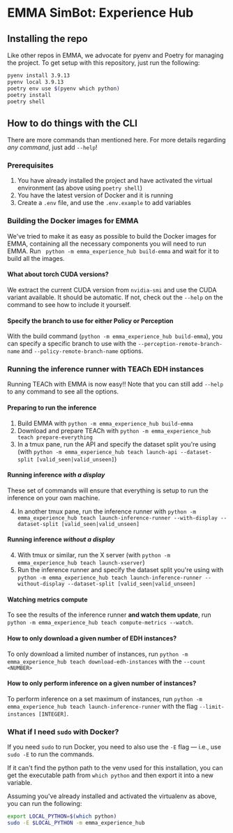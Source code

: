 # EMMA SimBot: Experience Hub

## Installing the repo

Like other repos in EMMA, we advocate for pyenv and Poetry for managing the project. To get setup with this repository, just run the following:

```bash
pyenv install 3.9.13
pyenv local 3.9.13
poetry env use $(pyenv which python)
poetry install
poetry shell
```

## How to do things with the CLI

There are more commands than mentioned here. For more details regarding _any command_, just add `--help`!

### Prerequisites

1. You have already installed the project and have activated the virtual environment (as above using `poetry shell`)
1. You have the latest version of Docker and it is running
1. Create a `.env` file, and use the `.env.example` to add variables

### Building the Docker images for EMMA

We've tried to make it as easy as possible to build the Docker images for EMMA, containing all the necessary components you will need to run EMMA. Run ` python -m emma_experience_hub build-emma` and wait for it to build all the images.

#### What about torch CUDA versions?

We extract the current CUDA version from `nvidia-smi` and use the CUDA variant available. It should be automatic. If not, check out the `--help` on the command to see how to include it yourself.

#### Specify the branch to use for either Policy or Perception

With the build command (`python -m emma_experience_hub build-emma`), you can specify a specific branch to use with the `--perception-remote-branch-name` and `--policy-remote-branch-name` options.

### Running the inference runner with TEACh EDH instances

Running TEACh with EMMA is now easy!! Note that you can still add `--help` to any command to see all the options.

#### Preparing to run the inference

1. Build EMMA with `python -m emma_experience_hub build-emma`
2. Download and prepare TEACh with `python -m emma_experience_hub teach prepare-everything`
3. In a tmux pane, run the API and specify the dataset split you're using (with `python -m emma_experience_hub teach launch-api --dataset-split [valid_seen|valid_unseen]`)

#### Running inference _with a display_

These set of commands will ensure that everything is setup to run the inference on your own machine.

4. In another tmux pane, run the inference runner with `python -m emma_experience_hub teach launch-inference-runner --with-display --dataset-split [valid_seen|valid_unseen]`

#### Running inference _without a display_

4. With tmux or similar, run the X server (with `python -m emma_experience_hub teach launch-xserver`)
5. Run the inference runner and specify the dataset split you're using with `python -m emma_experience_hub teach launch-inference-runner --without-display --dataset-split [valid_seen|valid_unseen]`

#### Watching metrics compute

To see the results of the inference runner **and watch them update**, run `python -m emma_experience_hub teach compute-metrics --watch`.

#### How to only download a given number of EDH instances?

To only download a limited number of instances, run `python -m emma_experience_hub teach download-edh-instances` with the `--count <NUMBER>`

#### How to only perform inference on a given number of instances?

To perform inference on a set maximum of instances, run `python -m emma_experience_hub teach launch-inference-runner` with the flag `--limit-instances [INTEGER]`.

### What if I need `sudo` with Docker?

If you need `sudo` to run Docker, you need to also use the `-E` flag — i.e., use `sudo -E` to run the commands.

If it can't find the python path to the venv used for this installation, you can get the executable path from `which python` and then export it into a new variable.

Assuming you've already installed and activated the virtualenv as above, you can run the following:

```bash
export LOCAL_PYTHON=$(which python)
sudo -E $LOCAL_PYTHON -m emma_experience_hub
```
